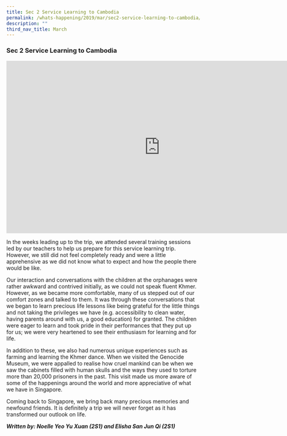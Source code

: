 ```yaml
---
title: Sec 2 Service Learning to Cambodia
permalink: /whats-happening/2019/mar/sec2-service-learning-to-cambodia/
description: ""
third_nav_title: March
---
```

### **Sec 2 Service Learning to Cambodia**

<iframe allowfullscreen="true" height="450" width="800" frameborder="0" src="https://docs.google.com/presentation/d/e/2PACX-1vRN-hCS0zBi0siUt-zKg4heJ5Dw1CAnLGQoicD0NsuAa8NE_1qHPnbpEMC7HcFO9BnUYrWg5JxDEc0w/embed?start=false&amp;loop=false&amp;delayms=3000"></iframe>

In the weeks leading up to the trip, we attended several training sessions led by our teachers to help us prepare for this service learning trip. However, we still did not feel completely ready and were a little apprehensive as we did not know what to expect and how the people there would be like.

Our interaction and conversations with the children at the orphanages were rather awkward and contrived initially, as we could not speak fluent Khmer. However, as we became more comfortable, many of us stepped out of our comfort zones and talked to them. It was through these conversations that we began to learn precious life lessons like being grateful for the little things and not taking the privileges we have (e.g. accessibility to clean water, having parents around with us, a good education) for granted. The children were eager to learn and took pride in their performances that they put up for us; we were very heartened to see their enthusiasm for learning and for life. 

In addition to these, we also had numerous unique experiences such as farming and learning the Khmer dance. When we visited the Genocide Museum, we were appalled to realise how cruel mankind can be when we saw the cabinets filled with human skulls and the ways they used to torture more than 20,000 prisoners in the past. This visit made us more aware of some of the happenings around the world and more appreciative of what we have in Singapore.

Coming back to Singapore, we bring back many precious memories and newfound friends. It is definitely a trip we will never forget as it has transformed our outlook on life.

**_Written by: Noelle Yeo Yu Xuan (2S1) and Elisha San Jun Qi (2S1)_**